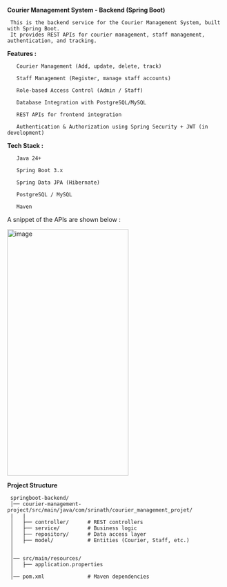 **Courier Management System - Backend (Spring Boot)**

     This is the backend service for the Courier Management System, built with Spring Boot.
     It provides REST APIs for courier management, staff management, authentication, and tracking.



**Features :**

       Courier Management (Add, update, delete, track)
       
       Staff Management (Register, manage staff accounts)
       
       Role-based Access Control (Admin / Staff)
       
       Database Integration with PostgreSQL/MySQL
       
       REST APIs for frontend integration
       
       Authentication & Authorization using Spring Security + JWT (in development)



**Tech Stack :**

       Java 24+
       
       Spring Boot 3.x
       
       Spring Data JPA (Hibernate)
       
       PostgreSQL / MySQL
       
       Maven



A snippet of the APIs are shown below : 

<img width="281" height="570" alt="image" src="https://github.com/user-attachments/assets/b326cdee-8906-4553-b58b-a3982c76d1da" />


**Project Structure**

     springboot-backend/
     │── courier-management-project/src/main/java/com/srinath/courier_management_projet/
     |   |
     │   ├── controller/      # REST controllers
     │   ├── service/         # Business logic
     │   ├── repository/      # Data access layer
     │   ├── model/           # Entities (Courier, Staff, etc.)
     │   
     │
     │── src/main/resources/
     │   ├── application.properties
     │
     │── pom.xml              # Maven dependencies



